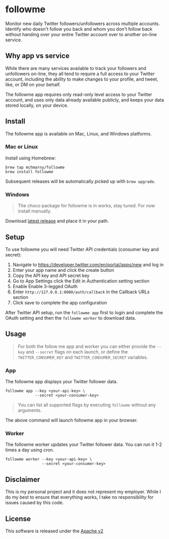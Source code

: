 # followme

Monitor new daily Twitter followers/unfollowers across multiple accounts. Identify who doesn't follow you back and whom you don't follow back without handing over your entire Twitter account over to another on-line service.

## Why app vs service

While there are many services available to track your followers and unfollowers on-line, they all tend to require a full access to your Twitter account, including the ability to make changes to your profile, and tweet, like, or DM on your behalf. 

The followme app requires only read-only level access to your Twitter account, and uses only data already available publicly, and keeps your data stored locally, on your device.

## Install

The followme app is available on Mac, Linux, and Windows platforms. 

### Mac or Linux 

Install using Homebrew:

```shell
brew tap mchmarny/followme
brew install followme
```

Subsequent releases will be automatically picked up with `brew upgrade`.

### Windows 

> The choco package for followme is in works, stay tuned. For now install manually.

Download [latest release](https://github.com/mchmarny/followme/releases/latest) and place it in your path.

## Setup 

To use followme you will need Twitter API credentials (consumer key and secret):

1. Navigate to https://developer.twitter.com/en/portal/apps/new and log in
2. Enter your app name and click the create button
3. Copy the API key and API secret key
4. Go to App Settings click the Edit in Authentication setting section
5. Enable Enable 3-legged OAuth
6. Enter `http://127.0.0.1:8080/auth/callback` in the Callback URLs section
7. Click save to complete the app configuration

After Twitter API setup, run the `followme app` first to login and complete the OAuth setting and then the `followme worker` to download data.

## Usage

> For both the follow me app and worker you can either provide the `--key` and `--secret` flags on each launch, or define the `TWITTER_CONSUMER_KEY` and `TWITTER_CONSUMER_SECRET` variables.

### App

The followme app displays your Twitter follower data.

```shell
followme app --key <your-api-key> \
             --secret <your-consumer-key>
```

> You can list all supported flags by executing `followme` without any arguments.

The above command will launch followme app in your browser.

### Worker 

The followme worker updates your Twitter follower data. You can run it 1-2 times a day using cron.

```shell
followme worker --key <your-api-key> \
                --secret <your-consumer-key>
```

## Disclaimer

This is my personal project and it does not represent my employer. While I do my best to ensure that everything works, I take no responsibility for issues caused by this code.

## License

This software is released under the [Apache v2](./LICENSE)